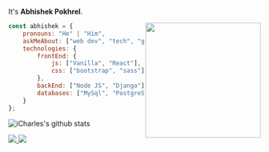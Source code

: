 
It's **Abhishek Pokhrel**.

<img align='right' src="https://avatars.githubusercontent.com/u/89846718?v=4" width="230">


```javascript
const abhishek = {
    pronouns: "He" | "Him",
    askMeAbout: ["web dev", "tech", "game"],
    technologies: {
        frontEnd: {
            js: ["Vanilla", "React"],
            css: ["bootstrap", "sass"]
        },
        backEnd: ["Node JS", "Django"],
        databases: ["MySql", "PostgreSQL", "MongoDB"],
    }
};
```

![iCharles's github stats](https://github-readme-stats.vercel.app/api?username=Abhishek-Pokhrel&hide=contribs,prs&count_private=true&show_icons=true)

<a href="https://github.com/Abhishek-Pokhre">
  <img src="https://img.shields.io/github/followers/Abhishek-Pokhrel">
</a>
<a href="https://github.com/Abhishek-PokhreAbhishek-Pokhrel">
   <img src="https://komarev.com/ghpvc/?username=Abhishek-Pokhrel">
</a>

